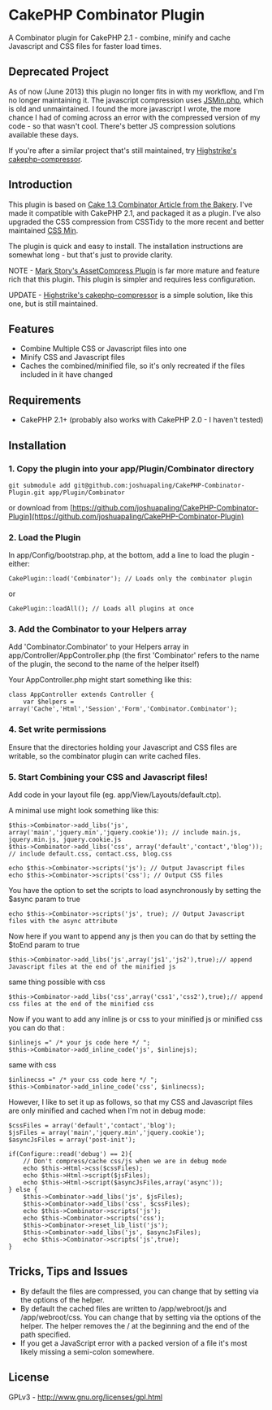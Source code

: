 # CakePHP Combinator Plugin #

A Combinator plugin for CakePHP 2.1 - combine, minify and cache Javascript and CSS files for faster load times.

## Deprecated Project ##

As of now (June 2013) this plugin no longer fits in with my workflow, and I'm no longer maintaining it. The javascript compression uses [JSMin.php](https://code.google.com/p/minify/source/browse/min/lib/JSMin.php), which is old and unmaintained. I found the more javascript I wrote, the more chance I had of coming across an error with the compressed version of my code - so that wasn't cool. There's better JS compression solutions available these days.

If you're after a similar project that's still maintained, try [Highstrike's cakephp-compressor](https://github.com/Highstrike/cakephp-compressor).

## Introduction ##


This plugin is based on [Cake 1.3 Combinator Article from the Bakery](http://bakery.cakephp.org/articles/st3ph/2010/09/10/combinator-compress-and-combine-your-js-and-css-files). I've made it compatible with CakePHP 2.1, and packaged it as a plugin. I've also upgraded the CSS compression from CSSTidy to the more recent and better maintained [CSS Min](http://code.google.com/p/cssmin/).

The plugin is quick and easy to install. The installation instructions are somewhat long - but that's just to provide clarity.

NOTE - [Mark Story's AssetCompress Plugin](https://github.com/markstory/asset_compress) is far more mature and feature rich that this plugin. This plugin is simpler and requires less configuration.

UPDATE - [Highstrike's cakephp-compressor](https://github.com/Highstrike/cakephp-compressor) is a simple solution, like this one, but is still maintained.

## Features ##

* Combine Multiple CSS or Javascript files into one
* Minify CSS and Javascript files
* Caches the combined/minified file, so it's only recreated if the files included in it have changed

## Requirements ##

* CakePHP 2.1+ (probably also works with CakePHP 2.0 - I haven't tested)

## Installation ##

### 1. Copy the plugin into your app/Plugin/Combinator directory ###

    git submodule add git@github.com:joshuapaling/CakePHP-Combinator-Plugin.git app/Plugin/Combinator

or download from [https://github.com/joshuapaling/CakePHP-Combinator-Plugin](https://github.com/joshuapaling/CakePHP-Combinator-Plugin)
	
### 2. Load the Plugin ###

In app/Config/bootstrap.php, at the bottom, add a line to load the plugin - either:
	
	CakePlugin::load('Combinator'); // Loads only the combinator plugin

or
	
	CakePlugin::loadAll(); // Loads all plugins at once
	
### 3. Add the Combinator to your Helpers array ###

Add 'Combinator.Combinator' to your Helpers array in app/Controller/AppController.php (the first 'Combinator' refers to the name of the plugin, the second to the name of the helper itself)
	
Your AppController.php might start something like this:
	
	class AppController extends Controller {
		var $helpers = array('Cache','Html','Session','Form','Combinator.Combinator');
		
### 4. Set write permissions ###

Ensure that the directories holding your Javascript and CSS files are writable, so the combinator plugin can write cached files.

### 5. Start Combining your CSS and Javascript files! ###

Add code in your layout file (eg. app/View/Layouts/default.ctp).

A minimal use might look something like this:

	$this->Combinator->add_libs('js', array('main','jquery.min','jquery.cookie')); // include main.js, jquery.min.js, jquery.cookie.js
	$this->Combinator->add_libs('css', array('default','contact','blog')); // include default.css, contact.css, blog.css
	
	echo $this->Combinator->scripts('js'); // Output Javascript files
	echo $this->Combinator->scripts('css'); // Output CSS files

You have the option to set the scripts to load asynchronously by setting the $async param to true

	echo $this->Combinator->scripts('js', true); // Output Javascript files with the async attribute
	
Now here if you want to append any js then you can do that by setting the $toEnd param to true

	$this->Combinator->add_libs('js',array('js1','js2'),true);// append Javascript files at the end of the minified js

same thing possible with css 

	$this->Combinator->add_libs('css',array('css1','css2'),true);// append css files at the end of the minified css

Now if you want to add any inline js or css to your minified js or minified css you can do that :
	
	$inlinejs =" /* your js code here */ ";
	$this->Combinator->add_inline_code('js', $inlinejs);

same with css

	$inlinecss =" /* your css code here */ ";
	$this->Combinator->add_inline_code('css', $inlinecss);

However, I like to set it up as follows, so that my CSS and Javascript files are only minified and cached when I'm not in debug mode:

	$cssFiles = array('default','contact','blog');
	$jsFiles = array('main','jquery.min','jquery.cookie');
	$asyncJsFiles = array('post-init');

	if(Configure::read('debug') == 2){ 
		// Don't compress/cache css/js when we are in debug mode
		echo $this->Html->css($cssFiles);
		echo $this->Html->script($jsFiles);
		echo $this->Html->script($asyncJsFiles,array('async'));
	} else {
		$this->Combinator->add_libs('js', $jsFiles);
		$this->Combinator->add_libs('css', $cssFiles);
		echo $this->Combinator->scripts('js');
		echo $this->Combinator->scripts('css');
		$this->Combinator->reset_lib_list('js');
		$this->Combinator->add_libs('js', $asyncJsFiles);
		echo $this->Combinator->scripts('js',true);
	}
	
## Tricks, Tips and Issues ##

* By default the files are compressed, you can change that by setting via the options of the helper.
* By default the cached files are written to /app/webroot/js and /app/webroot/css. You can change that by setting via the options of the helper. The helper removes the / at the beginning and the end of the path specified.
* If you get a JavaScript error with a packed version of a file it's most likely missing a semi-colon somewhere.

## License ##

GPLv3 - http://www.gnu.org/licenses/gpl.html
